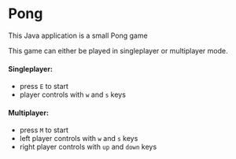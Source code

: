 # Pong
This Java application is a small Pong game

This game can either be played in singleplayer or multiplayer mode.

#### Singleplayer:
- press `E` to start
- player controls with `w` and `s` keys

#### Multiplayer:
- press `M` to start
- left player controls with `w` and `s` keys
- right player controls with `up` and `down` keys
